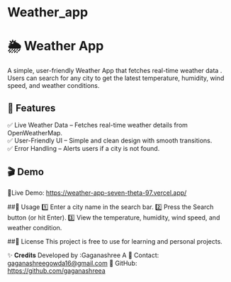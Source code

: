 # Weather_app

# 🌦️ Weather App

A simple, user-friendly Weather App that fetches real-time weather data . Users can search for any city to get the latest temperature, humidity, wind speed, and weather conditions.


## 🚀 Features
✅ Live Weather Data – Fetches real-time weather details from OpenWeatherMap.  
✅ User-Friendly UI – Simple and clean design with smooth transitions.  
✅ Error Handling – Alerts users if a city is not found.  


## 🎬 Demo
🔗Live Demo: https://weather-app-seven-theta-97.vercel.app/

##📝 Usage
1️⃣ Enter a city name in the search bar.
2️⃣ Press the Search button (or hit Enter).
3️⃣ View the temperature, humidity, wind speed, and weather condition.


##📜 License
This project is free to use for learning and personal projects.


✨ 𝐂𝐫𝐞𝐝𝐢𝐭𝐬
Developed by :Gaganashree A
📧 Contact: gaganashreegowda16@gmail.com
🔗 GitHub: https://github.com/gaganashreea
